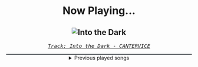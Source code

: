 <div align="center"> 
<h1>Now Playing...</h1>

![Into the Dark](https://i.scdn.co/image/ab67616d00001e02527011ce3578fac1c7814d62)
--
_<samp><a href="https://open.spotify.com/track/21ashceLKcONMmayqIZjza">Track: Into the Dark - CANTERVICE</a></samp>_

<div style="border: 1px #4B5054 solid"></div>
<details>
  <summary>
    Previous played songs
  </summary>
  <table>
    <thead>
      <tr>
        <th>
          Artist
        </th>
        <th>
          Song
        </th>
        <th>
          Link
        </th>
      </tr>
    </thead>
    <tbody>
      <tr><td>CANTERVICE</td><td>Into the Dark</td><td><a href="https://open.spotify.com/track/21ashceLKcONMmayqIZjza">https://open.spotify.com/track/21ashceLKcONMmayqIZjza</a></td></tr><tr><td>Sakoya</td><td>This Life</td><td><a href="https://open.spotify.com/track/5Wno9o2wx70o4sxgANUAP7">https://open.spotify.com/track/5Wno9o2wx70o4sxgANUAP7</a></td></tr><tr><td>Dangerkids</td><td>blacklist_</td><td><a href="https://open.spotify.com/track/74wFZJquGQZN2VpHBPvQzP">https://open.spotify.com/track/74wFZJquGQZN2VpHBPvQzP</a></td></tr><tr><td>STARSET</td><td>OTHER WORLDS THAN THESE</td><td><a href="https://open.spotify.com/track/0heufLGCARpOYKH2v8IMsj">https://open.spotify.com/track/0heufLGCARpOYKH2v8IMsj</a></td></tr><tr><td>Jay Ray</td><td>I Can't Wait (Metal Remix)</td><td><a href="https://open.spotify.com/track/1zx0F6u84BWMPkLsOiGQqI">https://open.spotify.com/track/1zx0F6u84BWMPkLsOiGQqI</a></td></tr><tr><td>Void Chapter</td><td>Diabolic (feat. Daedric) - Single Edit</td><td><a href="https://open.spotify.com/track/6QtwStnl4ftkois2ADMuOJ">https://open.spotify.com/track/6QtwStnl4ftkois2ADMuOJ</a></td></tr><tr><td>Celldweller</td><td>Ghosts (feat. Tom Salta)</td><td><a href="https://open.spotify.com/track/6cvF950lnWbsNnjaaBA3k5">https://open.spotify.com/track/6cvF950lnWbsNnjaaBA3k5</a></td></tr><tr><td>Infected</td><td>In Flames</td><td><a href="https://open.spotify.com/track/5CGUe52k8mmH36eFp3jqun">https://open.spotify.com/track/5CGUe52k8mmH36eFp3jqun</a></td></tr><tr><td>STARSET</td><td>ECHO</td><td><a href="https://open.spotify.com/track/47pmY6tTSpUV8gfj7Aqoe8">https://open.spotify.com/track/47pmY6tTSpUV8gfj7Aqoe8</a></td></tr><tr><td>Paul Udarov</td><td>Heartless</td><td><a href="https://open.spotify.com/track/4laidm7QyhsId0XX3RQ8Hk">https://open.spotify.com/track/4laidm7QyhsId0XX3RQ8Hk</a></td></tr><tr><td>CANTERVICE</td><td>The Masquerade</td><td><a href="https://open.spotify.com/track/3CmmcZ12AaIwvRNCbUeQf9">https://open.spotify.com/track/3CmmcZ12AaIwvRNCbUeQf9</a></td></tr><tr><td>Nitroverts</td><td>Not A Monster</td><td><a href="https://open.spotify.com/track/4yB5YCGXfZiQLPRTFg7Ocu">https://open.spotify.com/track/4yB5YCGXfZiQLPRTFg7Ocu</a></td></tr><tr><td>Daedric</td><td>Alien Skin</td><td><a href="https://open.spotify.com/track/4St2IFIdSw38TsHKXFs9wX">https://open.spotify.com/track/4St2IFIdSw38TsHKXFs9wX</a></td></tr><tr><td>Nitroverts</td><td>Break The System</td><td><a href="https://open.spotify.com/track/4gmrtQKLVXho9YCNfViUVH">https://open.spotify.com/track/4gmrtQKLVXho9YCNfViUVH</a></td></tr><tr><td>Blue Stahli</td><td>Ready Aim Fire</td><td><a href="https://open.spotify.com/track/4am4K4T77bNZTlYmX3GMYa">https://open.spotify.com/track/4am4K4T77bNZTlYmX3GMYa</a></td></tr><tr><td>Void Chapter</td><td>Target Acquired</td><td><a href="https://open.spotify.com/track/25x7xXk5m6oCO1x67J0HRY">https://open.spotify.com/track/25x7xXk5m6oCO1x67J0HRY</a></td></tr><tr><td>Void Chapter</td><td>The Sky is Falling</td><td><a href="https://open.spotify.com/track/2swTNIy8ZAq9mXyZ5SvVRU">https://open.spotify.com/track/2swTNIy8ZAq9mXyZ5SvVRU</a></td></tr><tr><td>Tetrarch</td><td>Live Not Fantasize</td><td><a href="https://open.spotify.com/track/7Ju5AtDclnPx4sDpmu4iXK">https://open.spotify.com/track/7Ju5AtDclnPx4sDpmu4iXK</a></td></tr><tr><td>Tetrarch</td><td>The Ugly Side of Me</td><td><a href="https://open.spotify.com/track/5lB3HjnPD2ynRnmzhEjnYC">https://open.spotify.com/track/5lB3HjnPD2ynRnmzhEjnYC</a></td></tr><tr><td>Tetrarch</td><td>Anything Like Myself</td><td><a href="https://open.spotify.com/track/7A8VQqrpJVld15zzPjV2vU">https://open.spotify.com/track/7A8VQqrpJVld15zzPjV2vU</a></td></tr>
    </tbody>
  </table>
</details>

</div>
